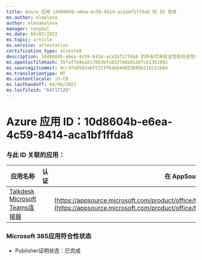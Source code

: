 ```yaml
---
title: Azure 应用 10d8604b-e6ea-4c59-8414-aca1bf1ffda8 的 ID 信息
ms.author: elmalova
author: elenamalova
manager: tonybal
ms.date: 04/07/2022
ms.topic: article
ms.service: attestation
certification_type: attested
description: 10d8604b-e6ea-4c59-8414-aca1bf1ffda8 的所有可用安全性和符合性信息。
ms.openlocfilehash: 35faf7e9ea817063efc83374da9116fcb1361081
ms.sourcegitcommit: 9cc3fe8502a6f21f3f6abb4dd23b99b116c51b8e
ms.translationtype: MT
ms.contentlocale: zh-CN
ms.lasthandoff: 04/08/2022
ms.locfileid: "64717125"
---
```

# <a name="azure-app-id-10d8604b-e6ea-4c59-8414-aca1bf1ffda8"></a>Azure 应用 ID：10d8604b-e6ea-4c59-8414-aca1bf1ffda8


### <a name="apps-associated-with-this-id"></a>与此 ID 关联的应用：
| **应用名称** | **认证** | **在 AppSource 中查看** |
|--------------|---------------|-----------------------|
| [Talkdesk Microsoft Teams连接器](../forward/talkdeskinc1579824950513.talkdesk_for_teams.md) |  | [https://appsource.microsoft.com/product/office/talkdeskinc1579824950513.talkdesk_for_teams](https://appsource.microsoft.com/product/office/talkdeskinc1579824950513.talkdesk_for_teams) |

### <a name="microsoft-365-app-compliance-status"></a>Microsoft 365应用符合性状态
- Publisher证明状态：已完成
